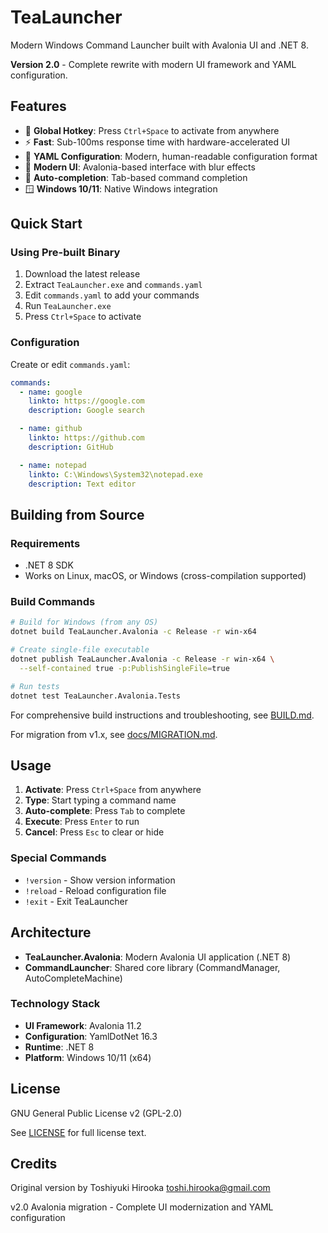 # TeaLauncher

Modern Windows Command Launcher built with Avalonia UI and .NET 8.

**Version 2.0** - Complete rewrite with modern UI framework and YAML configuration.

## Features

- 🚀 **Global Hotkey**: Press `Ctrl+Space` to activate from anywhere
- ⚡ **Fast**: Sub-100ms response time with hardware-accelerated UI
- 📝 **YAML Configuration**: Modern, human-readable configuration format
- 🎨 **Modern UI**: Avalonia-based interface with blur effects
- 🔄 **Auto-completion**: Tab-based command completion
- 🪟 **Windows 10/11**: Native Windows integration

## Quick Start

### Using Pre-built Binary

1. Download the latest release
2. Extract `TeaLauncher.exe` and `commands.yaml`
3. Edit `commands.yaml` to add your commands
4. Run `TeaLauncher.exe`
5. Press `Ctrl+Space` to activate

### Configuration

Create or edit `commands.yaml`:

```yaml
commands:
  - name: google
    linkto: https://google.com
    description: Google search

  - name: github
    linkto: https://github.com
    description: GitHub

  - name: notepad
    linkto: C:\Windows\System32\notepad.exe
    description: Text editor
```

## Building from Source

### Requirements

- .NET 8 SDK
- Works on Linux, macOS, or Windows (cross-compilation supported)

### Build Commands

```bash
# Build for Windows (from any OS)
dotnet build TeaLauncher.Avalonia -c Release -r win-x64

# Create single-file executable
dotnet publish TeaLauncher.Avalonia -c Release -r win-x64 \
  --self-contained true -p:PublishSingleFile=true

# Run tests
dotnet test TeaLauncher.Avalonia.Tests
```

For comprehensive build instructions and troubleshooting, see [BUILD.md](BUILD.md).

For migration from v1.x, see [docs/MIGRATION.md](docs/MIGRATION.md).

## Usage

1. **Activate**: Press `Ctrl+Space` from anywhere
2. **Type**: Start typing a command name
3. **Auto-complete**: Press `Tab` to complete
4. **Execute**: Press `Enter` to run
5. **Cancel**: Press `Esc` to clear or hide

### Special Commands

- `!version` - Show version information
- `!reload` - Reload configuration file
- `!exit` - Exit TeaLauncher

## Architecture

- **TeaLauncher.Avalonia**: Modern Avalonia UI application (.NET 8)
- **CommandLauncher**: Shared core library (CommandManager, AutoCompleteMachine)

### Technology Stack

- **UI Framework**: Avalonia 11.2
- **Configuration**: YamlDotNet 16.3
- **Runtime**: .NET 8
- **Platform**: Windows 10/11 (x64)

## License

GNU General Public License v2 (GPL-2.0)

See [LICENSE](LICENSE) for full license text.

## Credits

Original version by Toshiyuki Hirooka <toshi.hirooka@gmail.com>

v2.0 Avalonia migration - Complete UI modernization and YAML configuration
